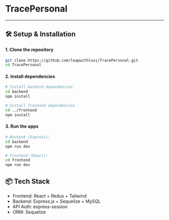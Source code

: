 # TracePersonal
---
## 🛠️ Setup & Installation

#### 1. Clone the repository

```bash
git clone https://github.com/leapwithluvi/TracePersonal.git
cd TracePersonal
```

#### 2. Install dependencies
```bash
# Install backend dependencies
cd backend
npm install

# Install frontend dependencies
cd ../frontend
npm install
```

#### 3. Run the apps
``` bash
# Backend (Express):
cd backend
npm run dev

# Frontend (React):
cd frontend
npm run dev
```

## 📦 Tech Stack
- Frontend: React + Redux + Tailwind
- Backend: Express.js + Sequelize + MySQL
- API Auth: express-session
- ORM: Sequelize